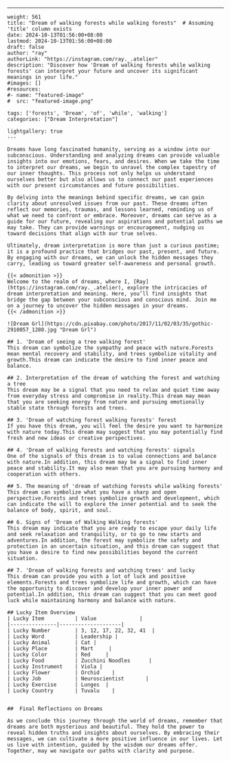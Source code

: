 ---
    weight: 561
    title: "Dream of walking forests while walking forests"  # Assuming 'title' column exists
    date: 2024-10-13T01:56:00+08:00
    lastmod: 2024-10-13T01:56:00+08:00
    draft: false
    author: "ray"
    authorLink: "https://instagram.com/ray._.atelier"
    description: "Discover how 'Dream of walking forests while walking forests' can interpret your future and uncover its significant meanings in your life."
    #images: []
    #resources:
    #- name: "featured-image"
    #  src: "featured-image.png"
    
    tags: ['forests', 'Dream', 'of', 'while', 'walking']
    categories: ["Dream Interpretation"]
    
    lightgallery: true
    ---
    
    Dreams have long fascinated humanity, serving as a window into our subconscious. Understanding and analyzing dreams can provide valuable insights into our emotions, fears, and desires. When we take the time to interpret our dreams, we begin to unravel the complex tapestry of our inner thoughts. This process not only helps us understand ourselves better but also allows us to connect our past experiences with our present circumstances and future possibilities.
    
    By delving into the meanings behind specific dreams, we can gain clarity about unresolved issues from our past. These dreams often reflect our memories, traumas, and lessons learned, reminding us of what we need to confront or embrace. Moreover, dreams can serve as a guide for our future, revealing our aspirations and potential paths we may take. They can provide warnings or encouragement, nudging us toward decisions that align with our true selves.
    
    Ultimately, dream interpretation is more than just a curious pastime; it is a profound practice that bridges our past, present, and future. By engaging with our dreams, we can unlock the hidden messages they carry, leading us toward greater self-awareness and personal growth.
    
    {{< admonition >}}
    Welcome to the realm of dreams, where I, [Ray](https://instagram.com/ray._.atelier), explore the intricacies of dream interpretation and meaning. Here, you’ll find insights that bridge the gap between your subconscious and conscious mind. Join me on a journey to uncover the hidden messages in your dreams.
    {{< /admonition >}}
    
    ![Dream Grl](https://cdn.pixabay.com/photo/2017/11/02/03/35/gothic-2910057_1280.jpg "Dream Grl")
    
    ## 1. 'Dream of seeing a tree walking forest'
    This dream can symbolize the sympathy and peace with nature.Forests mean mental recovery and stability, and trees symbolize vitality and growth.This dream can indicate the desire to find inner peace and balance.
    
    ## 2. Interpretation of the dream of watching the forest and watching a tree
    This dream may be a signal that you need to relax and quiet time away from everyday stress and compromise in reality.This dream may mean that you are seeking energy from nature and pursuing emotionally stable state through forests and trees.
    
    ## 3. 'Dream of watching forest walking forests' forest
    If you have this dream, you will feel the desire you want to harmonize with nature today.This dream may suggest that you may potentially find fresh and new ideas or creative perspectives.
    
    ## 4. 'Dream of walking forests and watching forests' signals
    One of the signals of this dream is to value connections and balance with nature.In addition, this dream may be a signal to find inner peace and stability.It may also mean that you are pursuing harmony and cooperation with others.
    
    ## 5. The meaning of 'dream of watching forests while walking forests'
    This dream can symbolize what you have a sharp and open perspective.Forests and trees symbolize growth and development, which can indicate the will to explore the inner potential and to seek the balance of body, spirit, and soul.
    
    ## 6. Signs of 'Dream of Walking Walking forests'
    This dream may indicate that you are ready to escape your daily life and seek relaxation and tranquility, or to go to new starts and adventures.In addition, the forest may symbolize the safety and protection in an uncertain situation, and this dream can suggest that you have a desire to find new possibilities beyond the current situation.
    
    ## 7. 'Dream of walking forests and watching trees' and lucky
    This dream can provide you with a lot of luck and positive elements.Forests and trees symbolize life and growth, which can have the opportunity to discover and develop your inner power and potential.In addition, this dream can suggest that you can meet good luck while maintaining harmony and balance with nature.
    
    ## Lucky Item Overview
    | Lucky Item          | Value              |
    |---------------|--------------------|
    | Lucky Number        | 3, 12, 17, 22, 32, 41  |
    | Lucky Word          | Leadership |
    | Lucky Animal        | Cat |
    | Lucky Place         | Mart     |
    | Lucky Color         | Red     |
    | Lucky Food          | Zucchini Noodles      |
    | Lucky Instrument    | Viola |
    | Lucky Flower        | Orchid    |
    | Lucky Job           | Neuroscientist       |
    | Lucky Exercise      | Lunges  |
    | Lucky Country       | Tuvalu    |
    
    
    ##  Final Reflections on Dreams
    
    As we conclude this journey through the world of dreams, remember that dreams are both mysterious and beautiful. They hold the power to reveal hidden truths and insights about ourselves. By embracing their messages, we can cultivate a more positive influence in our lives. Let us live with intention, guided by the wisdom our dreams offer. Together, may we navigate our paths with clarity and purpose.
    